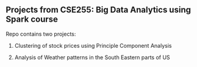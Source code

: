 ## Projects from CSE255: Big Data Analytics using Spark course

Repo contains two projects:

1) Clustering of stock prices using Principle Component Analysis

2) Analysis of Weather patterns in the South Eastern parts of US
